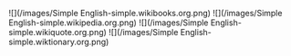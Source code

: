 ![](/images/Simple English-simple.wikibooks.org.png)
![](/images/Simple English-simple.wikipedia.org.png)
![](/images/Simple English-simple.wikiquote.org.png)
![](/images/Simple English-simple.wiktionary.org.png)
